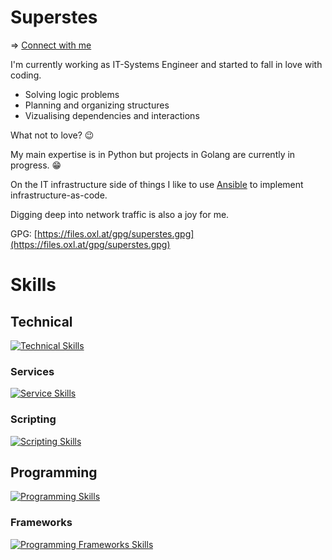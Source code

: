 # Superstes

=> [Connect with me](https://calendar.app.google/YGwfKpmZCfPorFFK6)

I'm currently working as IT-Systems Engineer and started to fall in love with coding.

* Solving logic problems
* Planning and organizing structures
* Vizualising dependencies and interactions

What not to love? :wink:


My main expertise is in Python but projects in Golang are currently in progress. :grin:


On the IT infrastructure side of things I like to use [Ansible](https://www.ansible.com/) to implement infrastructure-as-code.

Digging deep into network traffic is also a joy for me.

GPG: [https://files.oxl.at/gpg/superstes.gpg](https://files.oxl.at/gpg/superstes.gpg)

# Skills

## Technical

[![Technical Skills](https://skillicons.dev/icons?i=ansible,linux,debian,docker)](#)

### Services

[![Service Skills](https://skillicons.dev/icons?i=git,sqlite,mysql,prometheus,grafana,nginx,rabbitmq,redis)](#)

### Scripting

[![Scripting Skills](https://skillicons.dev/icons?i=bash,regex,powershell,lua)](#)

## Programming

[![Programming Skills](https://skillicons.dev/icons?i=go,py,js,html,css)](#)


### Frameworks

[![Programming Frameworks Skills](https://skillicons.dev/icons?i=django,flask,threejs,svelte)](#)
